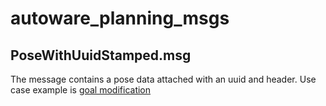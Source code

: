 # autoware_planning_msgs

## PoseWithUuidStamped.msg

The message contains a pose data attached with an uuid and header.
Use case example is [goal modification](https://github.com/orgs/autowarefoundation/discussions/2983)
